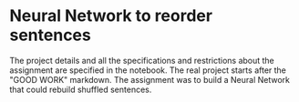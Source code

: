 # Neural Network to reorder sentences

The project details and all the specifications and restrictions about the assignment are specified in the notebook. The real project starts after the "GOOD WORK" markdown. The assignment was to build a Neural Network that could rebuild shuffled sentences.
